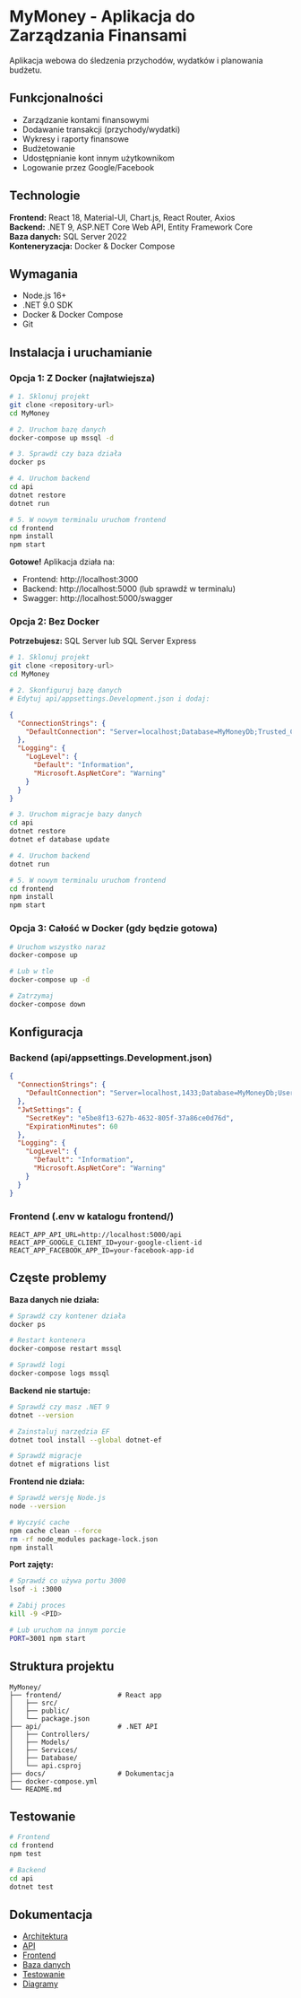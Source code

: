 # MyMoney - Aplikacja do Zarządzania Finansami

Aplikacja webowa do śledzenia przychodów, wydatków i planowania budżetu.

## Funkcjonalności

- Zarządzanie kontami finansowymi
- Dodawanie transakcji (przychody/wydatki)
- Wykresy i raporty finansowe
- Budżetowanie
- Udostępnianie kont innym użytkownikom
- Logowanie przez Google/Facebook

## Technologie

**Frontend:** React 18, Material-UI, Chart.js, React Router, Axios  
**Backend:** .NET 9, ASP.NET Core Web API, Entity Framework Core  
**Baza danych:** SQL Server 2022  
**Konteneryzacja:** Docker & Docker Compose

## Wymagania

- Node.js 16+
- .NET 9.0 SDK
- Docker & Docker Compose
- Git

## Instalacja i uruchamianie

### Opcja 1: Z Docker (najłatwiejsza)

```bash
# 1. Sklonuj projekt
git clone <repository-url>
cd MyMoney

# 2. Uruchom bazę danych
docker-compose up mssql -d

# 3. Sprawdź czy baza działa
docker ps

# 4. Uruchom backend
cd api
dotnet restore
dotnet run

# 5. W nowym terminalu uruchom frontend
cd frontend
npm install
npm start
```

**Gotowe!** Aplikacja działa na:
- Frontend: http://localhost:3000
- Backend: http://localhost:5000 (lub sprawdź w terminalu)
- Swagger: http://localhost:5000/swagger

### Opcja 2: Bez Docker

**Potrzebujesz:** SQL Server lub SQL Server Express

```bash
# 1. Sklonuj projekt
git clone <repository-url>
cd MyMoney

# 2. Skonfiguruj bazę danych
# Edytuj api/appsettings.Development.json i dodaj:
```

```json
{
  "ConnectionStrings": {
    "DefaultConnection": "Server=localhost;Database=MyMoneyDb;Trusted_Connection=true;TrustServerCertificate=true;"
  },
  "Logging": {
    "LogLevel": {
      "Default": "Information",
      "Microsoft.AspNetCore": "Warning"
    }
  }
}
```

```bash
# 3. Uruchom migracje bazy danych
cd api
dotnet restore
dotnet ef database update

# 4. Uruchom backend
dotnet run

# 5. W nowym terminalu uruchom frontend
cd frontend
npm install
npm start
```

### Opcja 3: Całość w Docker (gdy będzie gotowa)

```bash
# Uruchom wszystko naraz
docker-compose up

# Lub w tle
docker-compose up -d

# Zatrzymaj
docker-compose down
```

## Konfiguracja

### Backend (api/appsettings.Development.json)

```json
{
  "ConnectionStrings": {
    "DefaultConnection": "Server=localhost,1433;Database=MyMoneyDb;User Id=sa;Password=YourStrong!Passw0rd;TrustServerCertificate=true;"
  },
  "JwtSettings": {
    "SecretKey": "e5be8f13-627b-4632-805f-37a86ce0d76d",
    "ExpirationMinutes": 60
  },
  "Logging": {
    "LogLevel": {
      "Default": "Information",
      "Microsoft.AspNetCore": "Warning"
    }
  }
}
```

### Frontend (.env w katalogu frontend/)

```env
REACT_APP_API_URL=http://localhost:5000/api
REACT_APP_GOOGLE_CLIENT_ID=your-google-client-id
REACT_APP_FACEBOOK_APP_ID=your-facebook-app-id
```

## Częste problemy

**Baza danych nie działa:**
```bash
# Sprawdź czy kontener działa
docker ps

# Restart kontenera
docker-compose restart mssql

# Sprawdź logi
docker-compose logs mssql
```

**Backend nie startuje:**
```bash
# Sprawdź czy masz .NET 9
dotnet --version

# Zainstaluj narzędzia EF
dotnet tool install --global dotnet-ef

# Sprawdź migracje
dotnet ef migrations list
```

**Frontend nie działa:**
```bash
# Sprawdź wersję Node.js
node --version

# Wyczyść cache
npm cache clean --force
rm -rf node_modules package-lock.json
npm install
```

**Port zajęty:**
```bash
# Sprawdź co używa portu 3000
lsof -i :3000

# Zabij proces
kill -9 <PID>

# Lub uruchom na innym porcie
PORT=3001 npm start
```

## Struktura projektu

```
MyMoney/
├── frontend/              # React app
│   ├── src/
│   ├── public/
│   └── package.json
├── api/                   # .NET API
│   ├── Controllers/
│   ├── Models/
│   ├── Services/
│   ├── Database/
│   └── api.csproj
├── docs/                  # Dokumentacja
├── docker-compose.yml
└── README.md
```

## Testowanie

```bash
# Frontend
cd frontend
npm test

# Backend
cd api
dotnet test
```

## Dokumentacja

- [Architektura](docs/architektura.md)
- [API](docs/api.md)
- [Frontend](docs/frontend.md)
- [Baza danych](docs/baza-danych.md)
- [Testowanie](docs/testowanie.md)
- [Diagramy](docs/diagramy.md)


